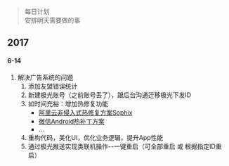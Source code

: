 <br>

> 每日计划  
> 安排明天需要做的事
> 

## 2017
#### 6-14
1. 解决广告系统的问题
    1. 添加友盟错误统计
    2. 新建极光账号（之前账号丢了），跟后台沟通迁移极光下发ID
    3. 如时间充裕：增加热修复功能
        - [阿里云非侵入式热修复方案Sophix](https://www.aliyun.com/product/hotfix)
        - [微信Android热补丁方案](https://github.com/Tencent/tinker/wiki)
        - ...
    4. 重构代码，美化UI，优化业务逻辑，提升App性能
    5. 通过极光推送实现类联机操作--一键重启（可全部重启 或 根据指定ID重启）
    